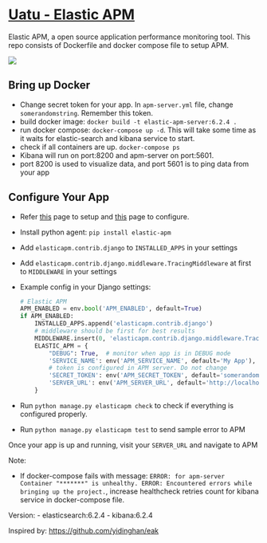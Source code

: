 # [Uatu - Elastic APM](https://www.elastic.co/solutions/apm)

Elastic APM, a open source application performance monitoring tool. This repo consists of Dockerfile and docker compose file to setup APM.

![](https://www.elastic.co/assets/blt55027d175d758616/animation-apm-app.gif)

## Bring up Docker
* Change secret token for your app. In ```apm-server.yml``` file, change ```somerandomstring```. Remember this token.
* build docker image: ```docker build -t elastic-apm-server:6.2.4 .```
* run docker compose: ```docker-compose up -d```.  This will take some time as it waits for elastic-search and kibana service to start.
* check if all containers are up.  ```docker-compose ps```
* Kibana will run on port:8200 and apm-server on port:5601. 
* port 8200 is used to visualize data, and port 5601 is to ping data from your app

## Configure Your App
* Refer [this](https://www.elastic.co/guide/en/apm/agent/python/current/django-support.html) page to setup and [this](https://www.elastic.co/guide/en/apm/agent/python/current/configuration.html#config-debug) page to configure.
* Install python agent: ```pip install elastic-apm```
* Add ```elasticapm.contrib.django``` to ```INSTALLED_APPS``` in your settings
* Add ```elasticapm.contrib.django.middleware.TracingMiddleware``` at first to ```MIDDLEWARE``` in your settings
* Example config in your Django settings:

    ```python
    # Elastic APM
    APM_ENABLED = env.bool('APM_ENABLED', default=True)
    if APM_ENABLED:
        INSTALLED_APPS.append('elasticapm.contrib.django')
        # middleware should be first for best results
        MIDDLEWARE.insert(0, 'elasticapm.contrib.django.middleware.TracingMiddleware')
        ELASTIC_APM = {
            "DEBUG": True,  # monitor when app is in DEBUG mode
            'SERVICE_NAME': env('APM_SERVICE_NAME', default='My App'),  # name for your app
            # token is configured in APM server. Do not change
            'SECRET_TOKEN': env('APM_SECRET_TOKEN', default='somerandomstring'), # this is token you put in apm-server.yml file
            'SERVER_URL': env('APM_SERVER_URL', default='http://localhost:8200') # this is kibana endpoint
        }
    ```
* Run ```python manage.py elasticapm check``` to check if everything is configured properly.
* Run ```python manage.py elasticapm test``` to send sample error to APM

Once your app is up and running, visit your ```SERVER_URL``` and navigate to APM


Note:
* If docker-compose fails with message: ```ERROR: for apm-server  Container "*******" is unhealthy.
ERROR: Encountered errors while bringing up the project.```, increase healthcheck retries count for kibana service in docker-compose file.

Version:
    - elasticsearch:6.2.4
    - kibana:6.2.4

Inspired by: https://github.com/yidinghan/eak